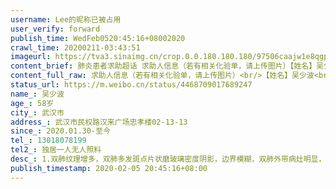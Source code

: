 ```yaml
---
username: Lee的昵称已被占用
user_verify: forward
publish_time: WedFeb0520:45:16+08002020
crawl_time: 20200211-03:43:51
imageurl: https://tva3.sinaimg.cn/crop.0.0.180.180.180/97506caajw1e8qgp5bmzyj2050050aa8.jpg?KID=imgbed,tva&Expires=1581374121&ssig=%2Bzy%2BQGFQCZ,http://n.sinaimg.cn/photo/5213b46e/20181127/timeline_card_small_super_default.png,https://wx2.sinaimg.cn/orj360/97506caagy1gblt8ynaizj20om1hcq55.jpg
content_brief: 肺炎患者求助超话 求助人信息（若有相关化验单，请上传图片）【姓名】吴少波【年龄】58岁【所在城市】武汉市 【所在小区、社区】武汉市民权路汉来广场忠孝楼02-13-13【患病时间】2020.01.30-至今【联系方式】13018078199【其他紧急联系人】独居一人 无人照料【病情描述】 1.双肺纹理增多 ...全文
content_full_raw: 求助人信息（若有相关化验单，请上传图片）<br/>【姓名】吴少波<br/>【年龄】58岁<br/>【所在城市】武汉市<br/>【所在小区、社区】武汉市民权路汉来广场<br/>忠孝楼02-13-13<br/>【患病时间】2020.01.30-至今<br/>【联系方式】13018078199<br/>【其他紧急联系人】独居一人无人照料<br/>【病情描述】<br/>1.双肺纹理增多，双肺多发斑点片状磨玻璃密度阴影，边界模糊，双肺外带病灶明显，伴有小囊状透亮影，考虑为病毒性肺炎，两肺泡性肺气肿。<br/><br/>2.本人独居多年，无人照料，高烧多日现于今日独自一人前往武汉市中心医院拍片及核酸检测，医生判定为新型冠形病毒肺炎。<br/><br/>3.本人高烧至38.2度，高烧不退伴有咳嗽，无食欲，肌肉无力，身体每况愈下，恳求尽快得到救治。
status_url: https://m.weibo.cn/status/4468709017689247
name_: 吴少波
age_: 58岁
city_: 武汉市
address_: 武汉市民权路汉来广场忠孝楼02-13-13
since_: 2020.01.30-至今
tel_: 13018078199
tel2_: 独居一人无人照料
desc_: 1.双肺纹理增多，双肺多发斑点片状磨玻璃密度阴影，边界模糊，双肺外带病灶明显，伴有小囊状透亮影，考虑为病毒性肺炎，两肺泡性肺气肿。2.本人独居多年，无人照料，高烧多日现于今日独自一人前往武汉市中心医院拍片及核酸检测，医生判定为新型冠形病毒肺炎。3.本人高烧至38.2度，高烧不退伴有咳嗽，无食欲，肌肉无力，身体每况愈下，恳求尽快得到救治。
publish_timestamp: 2020-02-05 20:45:16+08:00
---
```

